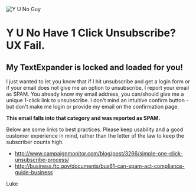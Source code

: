 ![Y U No Guy](http://dl.dropbox.com/u/1525856/msg-pic/y-u-no-2.jpg)

# Y U No Have 1 Click Unsubscribe? UX Fail. 

## My TextExpander is locked and loaded for you!

I just wanted to let you know that if I hit unsubscribe and get a login form or if your email does not give me an option to unsubscribe, I report your email as SPAM.  You already know my email address, you can/should give me a unique 1-click link to unsubscribe.  I don't mind an intuitive confirm button - but don't make me login or provide my email on the confirmation page. 

**This email falls into that category and was reported as SPAM.**

Below are some links to best practices. Please keep usability and a good customer experience in mind, rather than the letter of the law to keep the subscriber counts high.

- http://www.campaignmonitor.com/blog/post/3266/simple-one-click-unsubscribe-process/
- http://business.ftc.gov/documents/bus61-can-spam-act-compliance-guide-business

Luke